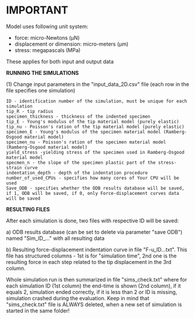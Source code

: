 # IMPORTANT

Model uses following unit system:
<ul>
	<li>force: micro-Newtons (µN)</li>
	<li>displacement or dimension: micro-meters (µm)</li>
	<li>stress: megapascals (MPa)</li>
</ul>

These applies for both input and output data

**RUNNING THE SIMULATIONS**


(1) Change input parameters in the "input_data_2D.csv" file (each row in the file specifies one simulation)

	ID - identification number of the simulation, must be unique for each simulation
	tip_R - tip radius
	specimen_thickness - thickness of the indented specimen
	tip_E - Young's modulus of the tip material model (purely elastic)
	tip_nu - Poisson's ration of the tip material model (purely elastic)
	specimen_E - Young's modulus of the specimen material model (Ramberg-Osgood material model)
	specimen_nu - Poisson's ration of the specimen material model (Ramberg-Osgood material model)
	yield_stress -yielding stress of the specimen used in Ramberg-Osgood material model
	specmen_n - the slope of the specimen plastic part of the stress-strain curve
	indentation_depth - depth of the indentation procedure
	number_of_used_CPUs - specifies how many cores of Your CPU will be used
	Save_ODB - specifies whether the ODB results database will be saved, if 1, ODB will be saved, if 0, only Force-displacement curves data will be saved

**RESULTING FILES**

After each simulation is done, two files with respective ID will be saved:

a) ODB results database (can be set to delete via parameter "save ODB") named "Sim_ID_..." with all resulting data

b) Resulting force-displacement indentation curve in file "F-u_ID...txt". This file has structured columns - 1st is for "simulation time", 2nd one is the resulting force in each step related to the tip displacement in the 3rd column.

Whole simulation run is then summarized in file "sims_check.txt" where for each simulation ID (1st column) the end-time is shown (2nd column), if it equals 2, simulation ended correctly, if it is less than 2 or ID is missing, simulation crashed during the evaluation.
Keep in mind that "sims_check.txt" file is ALWAYS deleted, when a new set of simulation is started in the same folder!
